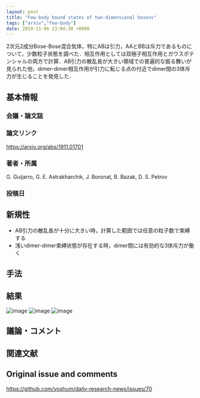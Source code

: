 ```yaml
---
layout: post
title: "Few-body bound states of two-dimensional bosons"
tags: ["arxiv","few-body"]
date: 2019-11-06 23:04:38 +0900
---
```


2次元2成分Bose-Bose混合気体，特にABは引力，AAとBBは斥力であるものについて，少数粒子状態を調べた．相互作用としては双極子相互作用とガウスポテンシャルの両方で計算．AB引力の散乱長が大きい領域での普遍的な振る舞いが見られた他，dimer-dimer相互作用が引力に転じる点の付近でdimer間の3体斥力が生じることを発見した．

## 基本情報
### 会議・論文誌

### 論文リンク
https://arxiv.org/abs/1911.01701

### 著者・所属
G. Guijarro, G. E. Astrakharchik, J. Boronat, B. Bazak, D. S. Petrov

### 投稿日

## 新規性

- AB引力の散乱長が十分に大きい時，計算した範囲では任意の粒子数で束縛する
- 浅いdimer-dimer束縛状態が存在する時，dimer間には有効的な3体斥力が働く

## 手法

## 結果
![image](https://user-images.githubusercontent.com/17794644/68304447-1d77ec80-00e9-11ea-9603-10459c0e2bac.png)
![image](https://user-images.githubusercontent.com/17794644/68304580-64fe7880-00e9-11ea-844d-b49f5e8b3e16.png)
![image](https://user-images.githubusercontent.com/17794644/68304560-587a2000-00e9-11ea-83de-124dc6d22c57.png)

## 議論・コメント

## 関連文献


## Original issue and comments

https://github.com/yoshum/daily-research-news/issues/70
